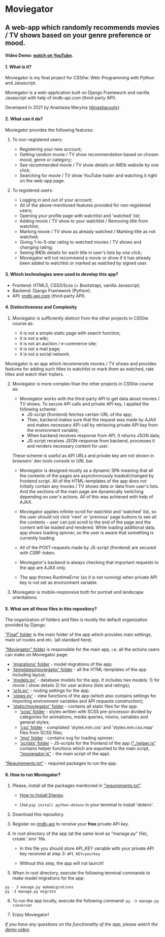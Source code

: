 # Moviegator
## A web-app which randomly recommends movies / TV shows based on your genre preference or mood.

#### Video Demo: [watch on YouTube](https://youtu.be/0yyQdpsxao0).


#### 1. What is it?
  
Moviegator is my final project for CS50w: Web-Programming with Python and Javascript.

Moviegator is a web-application built on Django Framework and vanilla Javascript with help of imdb-api.com (third-party API).

Developed in 2021 by Anastasia Maryina ([@nastiacooly](https://github.com/nastiacooly)).


#### 2. What can it do?
  
Moviegator provides the following features:

1. To non-registered users:
    - Registering your new account;
    - Getting random movie / TV show recommendation based on chosen mood, genre or category;
    - See recommended movie / TV show details on IMDb website by one click;
    - Searching for movie / TV show YouTube trailer and watching it right on the web-app page.

2. To registered users:
    - Logging in and out of your account;
    - All of the above-mentioned features provided for non-registered users;
    - Opening your profile page with watchlist and 'watched' list;
    - Adding movie / TV show to your watchlist / Removing title from watchlist;
    - Marking movie / TV show as already watched / Marking title as not watched;
    - Giving 1-to-5-star rating to watched movies / TV shows and changing rating;
    - Seeing IMDb details for each title in user's lists by one click;
    - Moviegator will not recommend a movie or show if it has already been added to watchlist or marked as watched by signed user.


#### 3. Which technologies were used to develop this app?

  - Frontend: HTML5, CSS3/Scss (+ Bootstrap), vanilla Javascript;
  - Backend: Django Framework (Python);
  - API: [imdb-api.com](https://imdb-api.com) (third-party API).


#### 4. Distinctiveness and Complexity

1. Moviegator is sufficiently distinct from the other projects in CS50w course as:

    - it is not a simple static page with search function;
    - it is not a wiki;
    - it is not an auction / e-commerce site;
    - it is not a mail page;
    - it is not a social network.

Moviegator is an app which recommends movies / TV shows and provides features 
for adding such titles to watchlist or mark them as watched, rate titles and watch their trailers.

2. Moviegator is more complex than the other projects in CS50w course as:

    - Moviegator works with the third-party API to get data about movies / TV shows. 
        To secure API calls and private API key, I applied the following scheme:
        - JS-script (frontend) fetches certain URL of the app;
        - Then, backend makes sure that the request was made by AJAX 
        and makes necessary API-call by retrieving private API key from the environment variable;
        - When backend receives response from API, it returns JSON data;
        - JS-script receives JSON-response from backend, processes it and renders necessary content for user.
    
    These scheme is useful as API URLs and private key are not shown in browsers' dev tools console or URL bar.

    - Moviegator is designed mostly as a dynamic SPA meaning that all the contents of the pages are asynchronously loaded/changed by frontend script. All of the HTML-templates of the app does not initially contain any movies / TV shows data or data from user's lists. And the sections of the main page are dynamically switching depending on user's actions. 
    All of this was achieved with help of AJAX.

    - Moviegator applies infinite scroll for watchlist and 'watched' list, so the user should not click 'next' or 'previous' page buttons to see all the contents - user can just scroll to the end of the page and the content will be loaded and rendered.
    While loading additional data, app shows loading spinner, so the user is aware that something is currently loading.

    - All of the POST-requests made by JS-script (frontend) are secured with CSRF-token.

    - Moviegator's backend is always checking that important requests to the app are AJAX only.

    - The app throws RuntimeError (so it is not running) when private API key is not set as environment variable.

3. Moviegator is mobile-responsive both for portrait and landscape orientations.


#### 5. What are all these files in this repository?

The organization of folders and files is mostly the default organization provided by Django.

["Final" folder](final/) is the main folder of the app which provides main settings, main url routes and etc. (all standard here).

["Moviegator" folder](moviegator/) is responsible for the main app, i.e. all the actions users can make on Moviegator page:
- ['migrations' folder](moviegator/migrations) - model migrations of the app;
- ['templates/moviegator' folder](moviegator/templates/moviegator) - all the HTML-templates of the app including layout;
- ['models.py'](moviegator/models.py) - database models for the app. It includes two models: 1) for movie / show details 2) for user actions (lists and ratings);
- ['urls.py'](moviegator/urls.py) - routing settings for the app;
- ['views.py'](moviegator/views.py) - view functions of the app (which also contains settings for importing environment variables and API requests construction);
- ['static/moviegator' folder](moviegator/static/moviegator) - contains all static files for the app:
    - ['scss' folder](moviegator/static/moviegator/scss) - styles written with SCSS pre-processor divided by categories for animations, media queries, mixins, variables and general styles;
    - ['css' folder](moviegator/static/moviegator/css) - compilated 'styles.min.css' and 'styles.min.css.map' files from SCSS files;
    -  ['img' folder](moviegator/static/moviegator/img) - contains svg for loading spinner;
    - ['scripts' folder](moviegator/static/moviegator/scripts) - JS-scripts for the frontend of the app (["_helper.js"](moviegator/static/moviegator/scripts/_helper.js) contains helper functions which are exported to the main script, ["moviegator.js"](moviegator/static/moviegator/scripts/moviegator.js) - the main script of the app).

["Requirements.txt"](requirements.txt) - required packages to run the app.


#### 6. How to run Moviegator?

1. Please, install all the packages mentioned in ["requirements.txt"](requirements.txt).

    - [How to Install Django](https://docs.djangoproject.com/en/3.2/topics/install/).

    - Use `pip install python-dotenv` in your terminal to install 'dotenv'.

2. Download this repository.

3. Register on [imdb-api](https://imdb-api.com/Identity/Account/Register) to receive your **free** private API key.

4. In root directory of the app (at the same level as "manage.py" file), create '.env' file. 

    - In this file you should store API_KEY variable with your private API key received at step 3:
    `API_KEY=yourkey`

    - Without this step, the app will not launch!

5. When in root directory, execute the following terminal commands to make model migrations for the app:
```
py - 3 manage.py makemigrations
py -3 manage.py migrate
```

6. To run the app locally, execute the following command:
`py -3 manage.py runserver`

7. Enjoy Moviegator! 

*If you have any questions on the functionality of the app, please watch the [demo video](https://github.com/nastiacooly/moviegator#video-demo-not-currently-available).*


